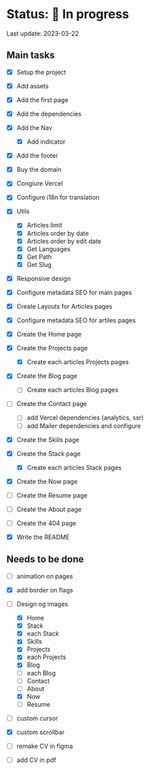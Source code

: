 # Status: 🔵 In progress

Last update: 2023-03-22

## Main tasks

- [x] Setup the project

- [x] Add assets

- [x] Add the first page

- [x] Add the dependencies

- [x] Add the Nav

  - [x] Add indicator

- [x] Add the footer

- [x] Buy the domain

- [x] Congiure Vercel

- [x] Configure i18n for translation

- [x] Utils

  - [x] Articles limit
  - [x] Articles order by date
  - [x] Articles order by edit date
  - [x] Get Languages
  - [x] Get Path
  - [x] Get Slug

- [x] Responsive design

- [x] Configure metadata SEO for main pages

- [x] Create Layouts for Articles pages

- [x] Configure metadata SEO for artiles pages

- [x] Create the Home page

- [x] Create the Projects page

  - [x] Create each articles Projects pages

- [x] Create the Blog page

  - [ ] Create each articles Blog pages

- [ ] Create the Contact page

  - [ ] add Vercel dependencies (analytics, ssr)
  - [ ] add Mailer dependencies and configure

- [x] Create the Skills page

- [x] Create the Stack page
  - [x] Create each articles Stack pages
- [x] Create the Now page

- [ ] Create the Resume page

- [ ] Create the About page

- [ ] Create the 404 page

- [x] Write the README

## Needs to be done

- [ ] animation on pages

- [x] add border on flags

- [ ] Design og images

  - [x] Home
  - [x] Stack
  - [x] each Stack
  - [x] Skills
  - [x] Projects
  - [x] each Projects
  - [x] Blog
  - [ ] each Blog
  - [ ] Contact
  - [ ] About
  - [x] Now
  - [ ] Resume

- [ ] custom cursor

- [x] custom scrollbar

- [ ] remake CV in figma

- [ ] add CV in pdf
